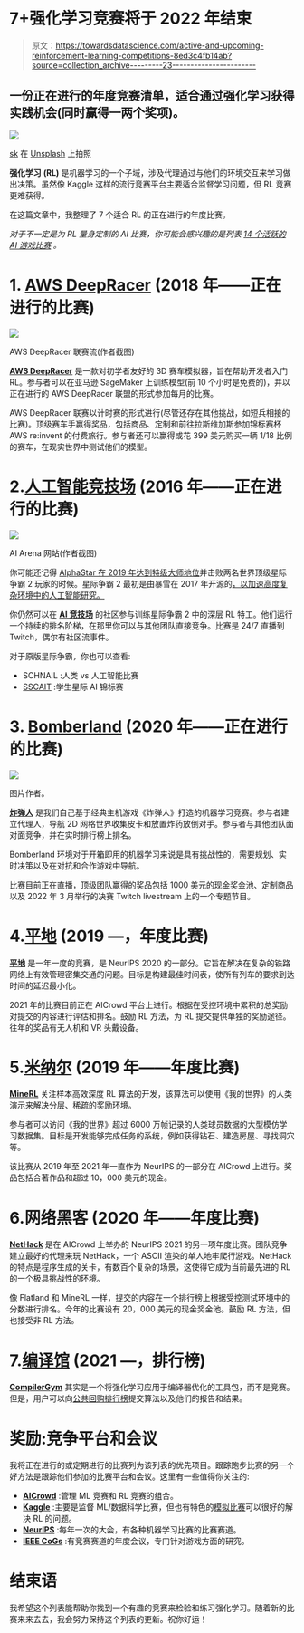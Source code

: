 # 7+强化学习竞赛将于 2022 年结束

> 原文：<https://towardsdatascience.com/active-and-upcoming-reinforcement-learning-competitions-8ed3c4fb14ab?source=collection_archive---------23----------------------->

## 一份正在进行的年度竞赛清单，适合通过强化学习获得实践机会(同时赢得一两个奖项)。

![](img/110f2f2389926825738ae459aa6ca41b.png)

[sk](https://unsplash.com/@rollelflex_graphy726?utm_source=unsplash&utm_medium=referral&utm_content=creditCopyText) 在 [Unsplash](https://unsplash.com/s/photos/competition?utm_source=unsplash&utm_medium=referral&utm_content=creditCopyText) 上拍照

**强化学习** **(RL)** 是机器学习的一个子域，涉及代理通过与他们的环境交互来学习做出决策。虽然像 Kaggle 这样的流行竞赛平台主要适合监督学习问题，但 RL 竞赛更难获得。

在这篇文章中，我整理了 7 个适合 RL 的正在进行的年度比赛。

*对于不一定是为 RL 量身定制的 AI 比赛，你可能会感兴趣的是列表* [*14 个活跃的 AI 游戏比赛*](https://www.gocoder.one/blog/ai-game-competitions-list) *。*

# 1. [AWS DeepRacer](https://aws.amazon.com/deepracer/) (2018 年——正在进行的比赛)

![](img/9b86e0332f5af492c2bc53f43d4d06a5.png)

AWS DeepRacer 联赛流(作者截图)

[**AWS DeepRacer**](https://aws.amazon.com/deepracer/) 是一款对初学者友好的 3D 赛车模拟器，旨在帮助开发者入门 RL。参与者可以在亚马逊 SageMaker 上训练模型(前 10 个小时是免费的)，并以正在进行的 AWS DeepRacer 联盟的形式参加每月的比赛。

AWS DeepRacer 联赛以计时赛的形式进行(尽管还存在其他挑战，如短兵相接的比赛)。顶级赛车手赢得奖品，包括商品、定制和前往拉斯维加斯参加锦标赛杯 AWS re:invent 的付费旅行。参与者还可以赢得或花 399 美元购买一辆 1/18 比例的赛车，在现实世界中测试他们的模型。

# 2.[人工智能竞技场](https://aiarena.net/) (2016 年——正在进行的比赛)

![](img/915996fba32347e41e1a627c693270b4.png)

AI Arena 网站(作者截图)

你可能还记得 [AlphaStar 在 2019 年达到特级大师地位](https://deepmind.com/blog/article/AlphaStar-Grandmaster-level-in-StarCraft-II-using-multi-agent-reinforcement-learning)并击败两名世界顶级星际争霸 2 玩家的时候。星际争霸 2 最初是由暴雪在 2017 年开源的[，以加速高度复杂环境中的人工智能研究。](https://deepmind.com/blog/announcements/deepmind-and-blizzard-open-starcraft-ii-ai-research-environment)

你仍然可以在 [**AI 竞技场**](https://aiarena.net/) 的社区参与训练星际争霸 2 中的深层 RL 特工。他们运行一个持续的排名阶梯，在那里你可以与其他团队直接竞争。比赛是 24/7 直播到 Twitch，偶尔有社区流事件。

对于原版星际争霸，你也可以查看:

*   SCHNAIL :人类 vs 人工智能比赛
*   [SSCAIT](https://sscaitournament.com/) :学生星际 AI 锦标赛

# 3. [Bomberland](https://www.gocoder.one/bomberland) (2020 年——正在进行的比赛)

![](img/3fb44e9e4c3641980cbb69e4a0889271.png)

图片作者。

[**炸弹人**](https://www.gocoder.one/bomberland) 是我们自己基于经典主机游戏《炸弹人》打造的机器学习竞赛。参与者建立代理人，导航 2D 网格世界收集皮卡和放置炸药放倒对手。参与者与其他团队面对面竞争，并在实时排行榜上排名。

Bomberland 环境对于开箱即用的机器学习来说是具有挑战性的，需要规划、实时决策以及在对抗和合作游戏中导航。

比赛目前正在直播，顶级团队赢得的奖品包括 1000 美元的现金奖金池、定制商品以及 2022 年 3 月举行的决赛 Twitch livestream 上的一个专题节目。

# 4.[平地](https://www.aicrowd.com/challenges/flatland-3) (2019 —，年度比赛)

[**平地**](https://www.aicrowd.com/challenges/flatland-3) 是一年一度的竞赛，是 NeurIPS 2020 的一部分。它旨在解决在复杂的铁路网络上有效管理密集交通的问题。目标是构建最佳时间表，使所有列车的要求到达时间的延迟最小化。

2021 年的比赛目前正在 AICrowd 平台上进行。根据在受控环境中累积的总奖励对提交的内容进行评估和排名。鼓励 RL 方法，为 RL 提交提供单独的奖励途径。往年的奖品有无人机和 VR 头戴设备。

# 5.[米纳尔](https://minerl.io/) (2019 年——年度比赛)

[**MineRL**](https://minerl.io/) 关注样本高效深度 RL 算法的开发，该算法可以使用《我的世界》的人类演示来解决分层、稀疏的奖励环境。

参与者可以访问《我的世界》超过 6000 万帧记录的人类球员数据的大型模仿学习数据集。目标是开发能够完成任务的系统，例如获得钻石、建造房屋、寻找洞穴等。

该比赛从 2019 年至 2021 年一直作为 NeurIPS 的一部分在 AICrowd 上进行。奖品包括合著作品和超过 10，000 美元的现金。

# 6.网络黑客 (2020 年——年度比赛)

[**NetHack**](https://nethackchallenge.com/) 是在 AICrowd 上举办的 NeurIPS 2021 的另一项年度比赛。团队竞争建立最好的代理来玩 NetHack，一个 ASCII 渲染的单人地牢爬行游戏。NetHack 的特点是程序生成的关卡，有数百个复杂的场景，这使得它成为当前最先进的 RL 的一个极具挑战性的环境。

像 Flatland 和 MineRL 一样，提交的内容在一个排行榜上根据受控测试环境中的分数进行排名。今年的比赛设有 20，000 美元的现金奖金池。鼓励 RL 方法，但也接受非 RL 方法。

# 7.[编译馆](https://github.com/facebookresearch/CompilerGym) (2021 —，排行榜)

[**CompilerGym**](https://github.com/facebookresearch/CompilerGym) 其实是一个将强化学习应用于编译器优化的工具包，而不是竞赛。但是，用户可以向[公共回购排行榜](https://github.com/facebookresearch/CompilerGym#leaderboards)提交算法以及他们的报告和结果。

# 奖励:竞争平台和会议

我将正在进行的或定期进行的比赛列为该列表的优先项目。跟踪跑步比赛的另一个好方法是跟踪他们参加的比赛平台和会议。这里有一些值得你关注的:

*   [**AICrowd**](https://www.aicrowd.com/) :管理 ML 竞赛和 RL 竞赛的组合。
*   [**Kaggle**](https://www.kaggle.com/) :主要是监督 ML/数据科学比赛，但也有特色的[模拟比赛](https://www.kaggle.com/simulations)可以很好的解决 RL 的问题。
*   [**NeurIPS**](https://nips.cc/) :每年一次的大会，有各种机器学习比赛的比赛赛道。
*   [**IEEE CoGs**](https://ieee-cog.org/2022/) :有竞赛赛道的年度会议，专门针对游戏方面的研究。

# 结束语

我希望这个列表能帮助你找到一个有趣的竞赛来检验和练习强化学习。随着新的比赛来来去去，我会努力保持这个列表的更新。祝你好运！